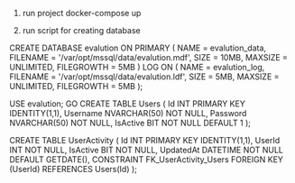 1. run project
    docker-compose up

2. run script for creating database

CREATE DATABASE evalution
ON PRIMARY (
    NAME = evalution_data,
    FILENAME = '/var/opt/mssql/data/evalution.mdf',
    SIZE = 10MB,
    MAXSIZE = UNLIMITED,
    FILEGROWTH = 5MB
)
LOG ON (
    NAME = evalution_log,
    FILENAME = '/var/opt/mssql/data/evalution.ldf',
    SIZE = 5MB,
    MAXSIZE = UNLIMITED,
    FILEGROWTH = 5MB
);

USE evalution;
GO
CREATE TABLE Users (
    Id INT PRIMARY KEY IDENTITY(1,1),
    Username NVARCHAR(50) NOT NULL,
    Password NVARCHAR(50) NOT NULL,
    IsActive BIT NOT NULL DEFAULT 1
);

CREATE TABLE UserActivity (
    Id INT PRIMARY KEY IDENTITY(1,1),
    UserId INT NOT NULL,
    IsActive BIT NOT NULL,
    UpdatedAt DATETIME NOT NULL DEFAULT GETDATE(),
    CONSTRAINT FK_UserActivity_Users FOREIGN KEY (UserId) REFERENCES Users(Id)
);


